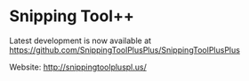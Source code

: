 Snipping Tool++
===============

Latest development is now available at https://github.com/SnippingToolPlusPlus/SnippingToolPlusPlus

Website: http://snippingtoolpluspl.us/
